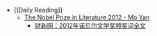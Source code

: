- [[Daily Reading]]
	- [The Nobel Prize in Literature 2012 - Mo Yan](https://www.nobelprize.org/prizes/literature/2012/8303-presentationstal-2012-2/)
		- [财新网：2012年诺贝尔文学奖颁奖词全文](https://china.caixin.com/2012-12-11/100470901.html)